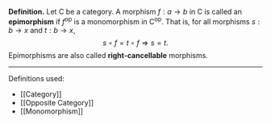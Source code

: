 **Definition.** Let $\mathsf{C}$ be a category. A morphism $f:a\to b$ in $\mathsf{C}$ is called an **epimorphism** if $f^\text{op}$ is a monomorphism in $\mathsf{C}^\text{op}$. That is, for all morphisms $s:b\to x$ and $t:b\to x$, $$s\circ f=t\circ f\Rightarrow s=t.$$
Epimorphisms are also called **right-cancellable** morphisms.
***
Definitions used:
- [[Category]]
- [[Opposite Category]]
- [[Monomorphism]]